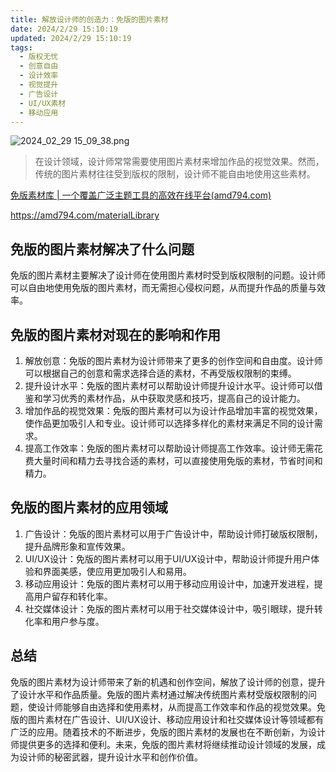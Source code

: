```yaml
---
title: 解放设计师的创造力：免版的图片素材
date: 2024/2/29 15:10:19
updated: 2024/2/29 15:10:19
tags:
  - 版权无忧
  - 创意自由
  - 设计效率
  - 视觉提升
  - 广告设计
  - UI/UX素材
  - 移动应用
---
```



<img src="https://static.amd794.com/blog/images/2024_02_29 15_09_38.png@blog" title="2024_02_29 15_09_38.png" alt="2024_02_29 15_09_38.png"/>


> 在设计领域，设计师常常需要使用图片素材来增加作品的视觉效果。然而，传统的图片素材往往受到版权的限制，设计师不能自由地使用这些素材。

[免版素材库 | 一个覆盖广泛主题工具的高效在线平台(amd794.com)](https://amd794.com/materialLibrary)

https://amd794.com/materialLibrary

## 免版的图片素材解决了什么问题

免版的图片素材主要解决了设计师在使用图片素材时受到版权限制的问题。设计师可以自由地使用免版的图片素材，而无需担心侵权问题，从而提升作品的质量与效率。

## 免版的图片素材对现在的影响和作用

1. 解放创意：免版的图片素材为设计师带来了更多的创作空间和自由度。设计师可以根据自己的创意和需求选择合适的素材，不再受版权限制的束缚。
2. 提升设计水平：免版的图片素材可以帮助设计师提升设计水平。设计师可以借鉴和学习优秀的素材作品，从中获取灵感和技巧，提高自己的设计能力。
3. 增加作品的视觉效果：免版的图片素材可以为设计作品增加丰富的视觉效果，使作品更加吸引人和专业。设计师可以选择多样化的素材来满足不同的设计需求。
4. 提高工作效率：免版的图片素材可以帮助设计师提高工作效率。设计师无需花费大量时间和精力去寻找合适的素材，可以直接使用免版的素材，节省时间和精力。

## 免版的图片素材的应用领域

1. 广告设计：免版的图片素材可以用于广告设计中，帮助设计师打破版权限制，提升品牌形象和宣传效果。
2. UI/UX设计：免版的图片素材可以用于UI/UX设计中，帮助设计师提升用户体验和界面美感，使应用更加吸引人和易用。
3. 移动应用设计：免版的图片素材可以用于移动应用设计中，加速开发进程，提高用户留存和转化率。
4. 社交媒体设计：免版的图片素材可以用于社交媒体设计中，吸引眼球，提升转化率和用户参与度。

## 总结

免版的图片素材为设计师带来了新的机遇和创作空间，解放了设计师的创意，提升了设计水平和作品质量。免版的图片素材通过解决传统图片素材受版权限制的问题，使设计师能够自由选择和使用素材，从而提高工作效率和作品的视觉效果。免版的图片素材在广告设计、UI/UX设计、移动应用设计和社交媒体设计等领域都有广泛的应用。随着技术的不断进步，免版的图片素材的发展也在不断创新，为设计师提供更多的选择和便利。未来，免版的图片素材将继续推动设计领域的发展，成为设计师的秘密武器，提升设计水平和创作价值。
